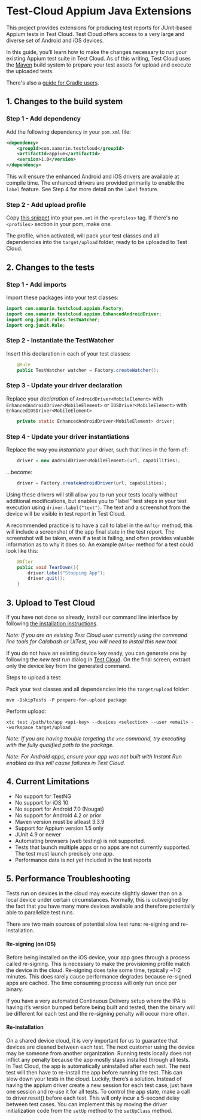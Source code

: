 # Test-Cloud Appium Java Extensions

This project provides extensions for producing test reports for JUnit-based Appium tests in Test Cloud. Test Cloud offers access to a very large and diverse set of Android and iOS devices.

In this guide, you’ll learn how to make the changes necessary to run your existing Appium test suite in Test Cloud. As of this writing, Test Cloud uses the [Maven](https://maven.apache.org/) build system to prepare your test assets for upload and execute the uploaded tests.

There's also a [guide for Gradle users](Gradle.md).

## 1. Changes to the build system

### Step 1 - Add dependency

Add the following dependency in your `pom.xml` file:

```xml
<dependency>
    <groupId>com.xamarin.testcloud</groupId>
    <artifactId>appium</artifactId>
    <version>1.0</version>
</dependency>
```

This will ensure the enhanced Android and iOS drivers are available at compile time. The enhanced drivers are provided primarily to enable the `label` feature. See Step 4 for more detail on the `label` feature.

### Step 2 - Add upload profile

Copy [this snippet](uploadprofilesnippet.xml) into your `pom.xml` in the `<profiles>` tag. If there's no `<profiles>` section in your pom, make one.

The profile, when activated, will pack your test classes and all dependencies into the `target/upload` folder, ready to be uploaded to Test Cloud.

## 2. Changes to the tests

### Step 1 - Add imports

Import these packages into your test classes:

```java
import com.xamarin.testcloud.appium.Factory;
import com.xamarin.testcloud.appium.EnhancedAndroidDriver;
import org.junit.rules.TestWatcher;
import org.junit.Rule;
```

### Step 2 - Instantiate the TestWatcher

Insert this declaration in each of your test classes:

```java    
    @Rule
    public TestWatcher watcher = Factory.createWatcher();
```

### Step 3 - Update your driver declaration  

Replace your _declaration_ of `AndroidDriver<MobileElement>` with `EnhancedAndroidDriver<MobileElement>` or `IOSDriver<MobileElement>` with `EnhancedIOSDriver<MobileElement>`

```java
    private static EnhancedAndroidDriver<MobileElement> driver;
```

### Step 4 - Update your driver instantiations 

Replace the way you _instantiate_ your driver, such that lines in the form of:

```java
    driver = new AndroidDriver<MobileElement>(url, capabilities);
```

...become:

```java
    driver = Factory.createAndroidDriver(url, capabilities);
```

Using these drivers will still allow you to run your tests locally without additional modifications, but enables you to "label" test steps in your test execution using `driver.label("text")`. The text and a screenshot from the device will be visible in test report in  Test Cloud. 

A recommended practice is to have a call to label in the `@After` method, this will include a screenshot of the app final state in the test report. The screenshot will be taken, even if a test is failing, and often provides valuable information as to why it does so. An example `@After` method for a test could look like this: 

```java
    @After
    public void TearDown(){
        driver.label("Stopping App");
        driver.quit();
    }
```

## 3. Upload to Test Cloud

If you have not done so already, install our command line interface by following [the installation instructions](https://github.com/xamarinhq/test-cloud-uploader#installation).

*Note: If you are an existing Test Cloud user currently using the command line tools for Calabash or UITest, you will need to install this new tool.*

If you do not have an existing device key ready, you can generate one by following the *new test run* dialog in [Test Cloud](https://testcloud.xamarin.com). On the final screen, extract only the device key from the generated command.

Steps to upload a test:

Pack your test classes and all dependencies into the `target/upload` folder:

```
mvn -DskipTests -P prepare-for-upload package
```

Perform upload:

```
xtc test /path/to/app <api-key> --devices <selection> --user <email> --workspace target/upload 
```
*Note: If you are having trouble targeting the `xtc` command, try executing with the fully qualified path to the package.*

*Note: For Android apps, ensure your app was not built with Instant Run enabled as this will cause failures in Test Cloud.*

## 4. Current Limitations

* No support for TestNG
* No support for iOS 10
* No support for Android 7.0 (Nougat)
* No support for Android 4.2 or prior
* Maven version must be atleast 3.3.9
* Support for Appium version 1.5 only 
* JUnit 4.9 or newer 
* Automating browsers (web testing) is not supported.
* Tests that launch multiple apps or no apps are not currently supported. The test must launch precisely one app.
* Performance data is not yet included in the test reports


## 5. Performance Troubleshooting

Tests run on devices in the cloud may execute slightly slower than on a local device under certain circumstances. Normally, this is outweighed by the fact that you have many more devices available and therefore potentially able to parallelize test runs.

There are two main sources of potential slow test runs: re-signing and re-installation.

#### Re-signing (on iOS)

Before being installed on the iOS device, your app goes through a process called re-signing. This is necessary to make the provisioning profile match the device in the cloud. Re-signing does take some time, typically ~1-2 minutes. This does rarely cause performance degrades because re-signed apps are cached. The time consuming process will only run once per binary.

If you have a very automated Continuous Delivery setup where the IPA is having it’s version bumped before being built and tested, then the binary will be different for each test and the re-signing penalty will occur more often.

#### Re-installation

On a shared device cloud, it is very important for us to guarantee that devices are cleaned between each test. The next customer using the device may be someone from another organization.
Running tests locally does not inflict any penalty because the app mostly stays installed through all tests. In Test Cloud, the app is automatically uninstalled after each test. The next test will then have to re-install the app before running the test. This can slow down your tests in the cloud.
Luckily, there’s a solution. Instead of having the appium driver create a new session for each test case, just have one session and re-use it for all tests. To control the app state, make a call to driver.reset() before each test. This will only incur a 5-second delay between test cases. You can implement this by moving the driver initialization code from the `setUp` method to the `setUpClass` method. 
